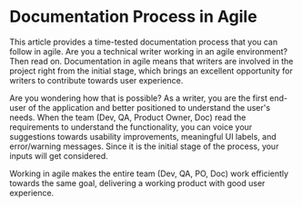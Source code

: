 # Documentation Process in Agile

This article provides a time-tested documentation process that you can follow in agile. Are you a technical writer working in an agile environment? Then read on.
Documentation in agile means that writers are involved in the project right from the initial stage, which brings an excellent opportunity for writers to contribute towards user experience. 

Are you wondering how that is possible? As a writer, you are the first end-user of the application and better positioned to understand the user's needs. When the team (Dev, QA, Product Owner, Doc) read the requirements to understand the functionality, you can voice your suggestions towards usability improvements, meaningful UI labels, and error/warning messages. Since it is the initial stage of the process, your inputs will get considered.

Working in agile makes the entire team (Dev, QA, PO, Doc) work efficiently towards the same goal, delivering a working product with good user experience. 
